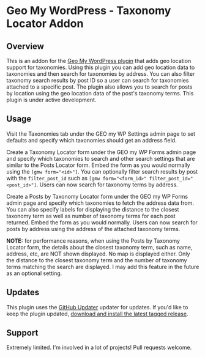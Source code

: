 # Geo My WordPress - Taxonomy Locator Addon

## Overview
This is an addon for the [Geo My WordPress plugin](https://wordpress.org/plugins/geo-my-wp/) that adds geo location support for taxonomies. Using this plugin you can add geo location data to taxonomies and then search for taxonomies by address.  You can also filter taxonomy search results by post ID so a user can search for taxonomies attached to a specific post.  The plugin also allows you to search for posts by location using the geo location data of the post's taxonomy terms.  This plugin is under active development.

## Usage
Visit the Taxonomies tab under the GEO my WP Settings admin page to set defaults and specify which taxonomies should get an address field.

Create a Taxonomy Locator form under the GEO my WP Forms admin page and specify which taxonomies to search and other search settings that are similar to the Posts Locator form.  Embed the form as you would normally using the `[gmw form="<id>"]`.  You can optionally filter search results by post with the `filter_post_id` such as `[gmw form="<form_id>" filter_post_id="<post_id>"]`.  Users can now search for taxonomy terms by address.

Create a Posts by Taxonomy Locator form under the GEO my WP Forms admin page and specify which taxonomies to fetch the address data from.  You can also specify labels for displaying the distance to the closest taxonomy term as well as number of taxonomy terms for each post returned.  Embed the form as you would normally.  Users can now search for posts by address using the address of the attached taxonomy terms.  

**NOTE:** for performance reasons, when using the Posts by Taxonomy Locator form, the details about the closest taxonomy term, such as name, address, etc, are NOT shown displayed.  No map is displayed either. Only the distance to the closest taxonomy term and the number of taxonomy terms matching the search are displayed.  I may add this feature in the future as an optional setting.

## Updates
This plugin uses the [GitHub Updater](https://github.com/afragen/github-updater) updater for updates.  If you'd like to keep the plugin updated, [download and install the latest tagged release](https://github.com/afragen/github-updater/releases).

## Support
Extremely limited.  I'm involved in a lot of projects!  Pull requests welcome.

